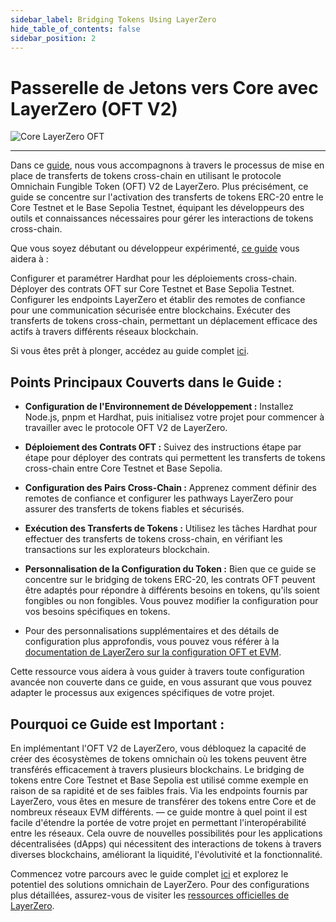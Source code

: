 ```yaml
---
sidebar_label: Bridging Tokens Using LayerZero
hide_table_of_contents: false
sidebar_position: 2
---
```


# Passerelle de Jetons vers Core avec LayerZero (OFT V2)

![Core LayerZero OFT](https://github.com/user-attachments/assets/ac7382c0-6825-4fb8-91c2-5e022a2eca66)

---

Dans ce [guide](https://github.com/coredao-org/LZ-OFT-V2-Core-Guide), nous vous accompagnons à travers le processus de mise en place de transferts de tokens cross-chain en utilisant le protocole Omnichain Fungible Token (OFT) V2 de LayerZero. Plus précisément, ce guide se concentre sur l'activation des transferts de tokens ERC-20 entre le Core Testnet et le Base Sepolia Testnet, équipant les développeurs des outils et connaissances nécessaires pour gérer les interactions de tokens cross-chain.

Que vous soyez débutant ou développeur expérimenté, [ce guide](https://github.com/coredao-org/LZ-OFT-V2-Core-Guide) vous aidera à :

Configurer et paramétrer Hardhat pour les déploiements cross-chain.
Déployer des contrats OFT sur Core Testnet et Base Sepolia Testnet.
Configurer les endpoints LayerZero et établir des remotes de confiance pour une communication sécurisée entre blockchains.
Exécuter des transferts de tokens cross-chain, permettant un déplacement efficace des actifs à travers différents réseaux blockchain.

Si vous êtes prêt à plonger, accédez au guide complet [ici](https://github.com/coredao-org/LZ-OFT-V2-Core-Guide).

## Points Principaux Couverts dans le Guide :

- **Configuration de l'Environnement de Développement :** Installez Node.js, pnpm et Hardhat, puis initialisez votre projet pour commencer à travailler avec le protocole OFT V2 de LayerZero.

- **Déploiement des Contrats OFT :** Suivez des instructions étape par étape pour déployer des contrats qui permettent les transferts de tokens cross-chain entre Core Testnet et Base Sepolia.

- **Configuration des Pairs Cross-Chain :** Apprenez comment définir des remotes de confiance et configurer les pathways LayerZero pour assurer des transferts de tokens fiables et sécurisés.

- **Exécution des Transferts de Tokens :** Utilisez les tâches Hardhat pour effectuer des transferts de tokens cross-chain, en vérifiant les transactions sur les explorateurs blockchain.

- **Personnalisation de la Configuration du Token :** Bien que ce guide se concentre sur le bridging de tokens ERC-20, les contrats OFT peuvent être adaptés pour répondre à différents besoins en tokens, qu'ils soient fongibles ou non fongibles. Vous pouvez modifier la configuration pour vos besoins spécifiques en tokens.

- Pour des personnalisations supplémentaires et des détails de configuration plus approfondis, vous pouvez vous référer à la [documentation de LayerZero sur la configuration OFT et EVM](https://docs.layerzero.network/v2/developers/evm/oft/quickstart).

Cette ressource vous aidera à vous guider à travers toute configuration avancée non couverte dans ce guide, en vous assurant que vous pouvez adapter le processus aux exigences spécifiques de votre projet.

## Pourquoi ce Guide est Important :

En implémentant l'OFT V2 de LayerZero, vous débloquez la capacité de créer des écosystèmes de tokens omnichain où les tokens peuvent être transférés efficacement à travers plusieurs blockchains. Le bridging de tokens entre Core Testnet et Base Sepolia est utilisé comme exemple en raison de sa rapidité et de ses faibles frais. Via les endpoints fournis par LayerZero, vous êtes en mesure de transférer des tokens entre Core et de nombreux réseaux EVM différents. — ce guide montre à quel point il est facile d'étendre la portée de votre projet en permettant l'interopérabilité entre les réseaux. Cela ouvre de nouvelles possibilités pour les applications décentralisées (dApps) qui nécessitent des interactions de tokens à travers diverses blockchains, améliorant la liquidité, l'évolutivité et la fonctionnalité.

Commencez votre parcours avec le guide complet [ici](https://github.com/coredao-org/LZ-OFT-V2-Core-Guide) et explorez le potentiel des solutions omnichain de LayerZero. Pour des configurations plus détaillées, assurez-vous de visiter les [ressources officielles de LayerZero](https://docs.layerzero.network/v2/developers/evm/oft/quickstart).
